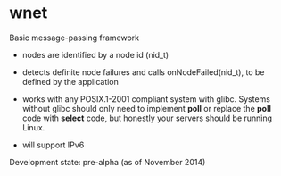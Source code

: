wnet
========

Basic message-passing framework

- nodes are identified by a node id (nid\_t)

- detects definite node failures and calls onNodeFailed(nid\_t), to be defined
by the application

- works with any POSIX.1-2001 compliant system with glibc. Systems without
glibc should only need to implement **poll** or replace the **poll** code with
**select** code, but honestly your servers should be running Linux.

- will support IPv6

Development state: pre-alpha (as of November 2014)
